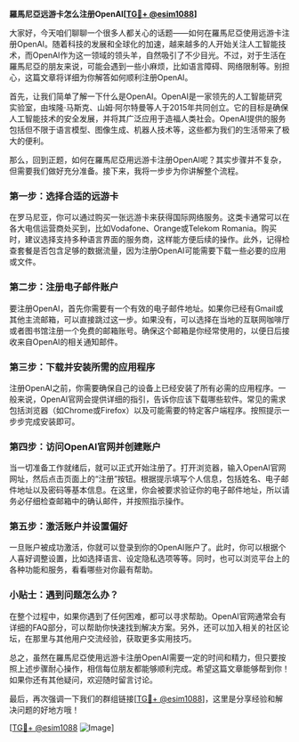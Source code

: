 **羅馬尼亞远游卡怎么注册OpenAI[[TG💪+ @esim1088](https://t.me/s/esim1088)]**

大家好，今天咱们聊聊一个很多人都关心的话题——如何在羅馬尼亞使用远游卡注册OpenAI。随着科技的发展和全球化的加速，越来越多的人开始关注人工智能技术，而OpenAI作为这一领域的领头羊，自然吸引了不少目光。不过，对于生活在羅馬尼亞的朋友来说，可能会遇到一些小麻烦，比如语言障碍、网络限制等。别担心，这篇文章将详细为你解答如何顺利注册OpenAI。

首先，让我们简单了解一下什么是OpenAI。OpenAI是一家领先的人工智能研究实验室，由埃隆·马斯克、山姆·阿尔特曼等人于2015年共同创立。它的目标是确保人工智能技术的安全发展，并将其广泛应用于造福人类社会。OpenAI提供的服务包括但不限于语言模型、图像生成、机器人技术等，这些都为我们的生活带来了极大的便利。

那么，回到正题，如何在羅馬尼亞用远游卡注册OpenAI呢？其实步骤并不复杂，但需要我们做好充分准备。接下来，我将一步步为你讲解整个流程。

### 第一步：选择合适的远游卡

在罗马尼亚，你可以通过购买一张远游卡来获得国际网络服务。这类卡通常可以在各大电信运营商处买到，比如Vodafone、Orange或Telekom Romania。购买时，建议选择支持多种语言界面的服务商，这样能方便后续的操作。此外，记得检查套餐是否包含足够的数据流量，因为注册OpenAI可能需要下载一些必要的应用或文件。

### 第二步：注册电子邮件账户

要注册OpenAI，首先你需要有一个有效的电子邮件地址。如果你已经有Gmail或其他主流邮箱，可以直接跳过这一步。如果没有，可以选择在当地的互联网咖啡厅或者图书馆注册一个免费的邮箱账号。确保这个邮箱是你经常使用的，以便日后接收来自OpenAI的相关通知邮件。

### 第三步：下载并安装所需的应用程序

注册OpenAI之前，你需要确保自己的设备上已经安装了所有必需的应用程序。一般来说，OpenAI官网会提供详细的指引，告诉你应该下载哪些软件。常见的需求包括浏览器（如Chrome或Firefox）以及可能需要的特定客户端程序。按照提示一步步完成安装即可。

### 第四步：访问OpenAI官网并创建账户

当一切准备工作就绪后，就可以正式开始注册了。打开浏览器，输入OpenAI官网网址，然后点击页面上的“注册”按钮。根据提示填写个人信息，包括姓名、电子邮件地址以及密码等基本信息。在这里，你会被要求验证你的电子邮件地址，所以请务必仔细检查邮箱中的确认邮件，并按照指示操作。

### 第五步：激活账户并设置偏好

一旦账户被成功激活，你就可以登录到你的OpenAI账户了。此时，你可以根据个人喜好调整设置，比如选择语言、设定隐私选项等等。同时，也可以浏览平台上的各种功能和服务，看看哪些对你最有帮助。

### 小贴士：遇到问题怎么办？

在整个过程中，如果你遇到了任何困难，都可以寻求帮助。OpenAI官网通常会有详细的FAQ部分，可以帮助你快速找到解决方案。另外，还可以加入相关的社区论坛，在那里与其他用户交流经验，获取更多实用技巧。

总之，虽然在羅馬尼亞使用远游卡注册OpenAI需要一定的时间和精力，但只要按照上述步骤耐心操作，相信每位朋友都能够顺利完成。希望这篇文章能够帮到你！如果你还有其他疑问，欢迎随时留言讨论。

最后，再次强调一下我们的群组链接[[TG💪+ @esim1088](https://t.me/s/esim1088)]，这里是分享经验和解决问题的好地方哦！

[[TG💪+ @esim1088](https://t.me/s/esim1088) ![Image](https://i.postimg.cc/4NQfJmqS/Snipaste-2025-05-13-00-14-12.png)]